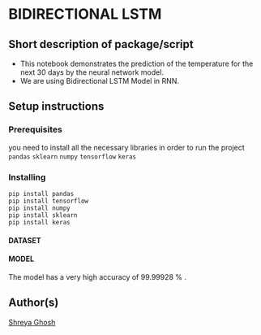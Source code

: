 # BIDIRECTIONAL LSTM

## Short description of package/script

- This notebook demonstrates the prediction of the temperature for the next 30 days by the neural network model.
- We are using Bidirectional LSTM Model in RNN.

## Setup instructions

### Prerequisites

you need to install all the necessary libraries in order to run the project
`pandas`
`sklearn`
`numpy`
`tensorflow`
`keras`

### Installing

```
pip install pandas
pip install tensorflow
pip install numpy
pip install sklearn
pip install keras
```

#### DATASET

[](./Models/my_best_model.epoch05-loss0.00.hdf5)

#### MODEL

[](./Models/testset.csv)

The model has a very high accuracy of 99.99928 % .

## Author(s)

[Shreya Ghosh](https://github.com/shreay024)
